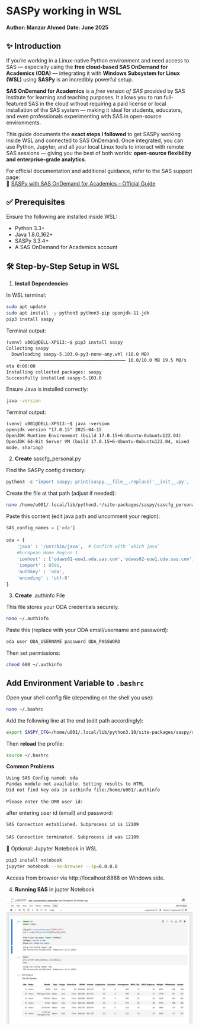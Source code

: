 # SASPy working in WSL

**Author:  Manzar Ahmed**
**Date: June 2025**

## ✨ Introduction

If you’re working in a Linux-native Python environment and need access to SAS — especially using the **free cloud-based SAS OnDemand for Academics (ODA)** — integrating it with **Windows Subsystem for Linux (WSL)** using **SASPy** is an incredibly powerful setup.

**SAS OnDemand for Academics** is a *free version of SAS* provided by SAS Institute for learning and teaching purposes. It allows you to run full-featured SAS in the cloud without requiring a paid license or local installation of the SAS system — making it ideal for students, educators, and even professionals experimenting with SAS in open-source environments.

This guide documents the **exact steps I followed** to get SASPy working inside WSL and connected to SAS OnDemand. Once integrated, you can use Python, Jupyter, and all your local Linux tools to interact with remote SAS sessions — giving you the best of both worlds: **open-source flexibility and enterprise-grade analytics**.

For official documentation and additional guidance, refer to the SAS support page:  
🔗 [SASPy with SAS OnDemand for Academics – Official Guide](https://support.sas.com/ondemand/saspy.html)


## ✅ Prerequisites
Ensure the following are installed inside WSL:
* Python 3.3+
* Java 1.8.0_162+
* SASPy 3.3.4+
* A SAS OnDemand for Academics account

## 🛠️ Step-by-Step Setup in WSL
1. **Install Dependencies**

In WSL terminal:
```bash
sudo apt update
sudo apt install -y python3 python3-pip openjdk-11-jdk
pip3 install saspy
```

Terminal output:
```terminal
(venv) u001@DELL-XPS13:~$ pip3 install saspy
Collecting saspy
  Downloading saspy-5.103.0-py3-none-any.whl (10.0 MB)
     ━━━━━━━━━━━━━━━━━━━━━━━━━━━━━━━━━━━━━━━━ 10.0/10.0 MB 19.5 MB/s eta 0:00:00
Installing collected packages: saspy
Successfully installed saspy-5.103.0
```

Ensure Java is installed correctly:

```bash
java -version
```
Terminal output:
```terminal
(venv) u001@DELL-XPS13:~$ java -version
openjdk version "17.0.15" 2025-04-15
OpenJDK Runtime Environment (build 17.0.15+6-Ubuntu-0ubuntu122.04)
OpenJDK 64-Bit Server VM (build 17.0.15+6-Ubuntu-0ubuntu122.04, mixed mode, sharing)
```

2. **Create** sascfg_personal.py

Find the SASPy config directory:

```py
python3 -c "import saspy; print(saspy.__file__.replace('__init__.py', 'sascfg_personal.py'))"
```

Create the file at that path (adjust if needed):

```bash
nano /home/u001/.local/lib/python3.*/site-packages/saspy/sascfg_personal.py
```

Paste this content (edit java path and uncomment your region):
```python
SAS_config_names = ['oda']

oda = {
    'java' : '/usr/bin/java',  # Confirm with `which java`
    #European Home Region 1
    'iomhost' : ['odaws01-euw1.oda.sas.com','odaws02-euw1.oda.sas.com'],
    'iomport' : 8591,
    'authkey' : 'oda',
    'encoding' : 'utf-8'
}
```

3. **Create** .authinfo File

This file stores your ODA credentials securely.
```bash
nano ~/.authinfo
```

Paste this (replace with your ODA email/username and password):
```bash
oda user ODA_USERNAME password ODA_PASSWORD
```

Then set permissions:
```bash
chmod 600 ~/.authinfo
```


## **Add Environment Variable to** `.bashrc`
Open your shell config file (depending on the shell you use):
```bash
nano ~/.bashrc
```
Add the following line at the end (edit path accordingly):
```bash
export SASPY_CFG=/home/u001/.local/lib/python3.10/site-packages/saspy/sascfg_personal.py
```
Then **reload** the profile:
```bash
source ~/.bashrc
```


**Common Problems**

```terminal
Using SAS Config named: oda
Pandas module not available. Setting results to HTML
Did not find key oda in authinfo file:/home/u001/.authinfo

Please enter the OMR user id: 
```


after entering user id (email) and password:

```bash
SAS Connection established. Subprocess id is 12109

SAS Connection terminated. Subprocess id was 12109
```

🧪 Optional: Jupyter Notebook in WSL

```bash
pip3 install notebook
jupyter notebook --no-browser --ip=0.0.0.0


```

Access from browser via http://localhost:8888 on Windows side.


4. **Running SAS** in jupter Notebook

![Notebook SASPy Test](markdown_images/notebook-saspy-test.jpg)